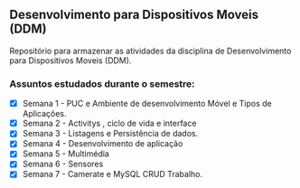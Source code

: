 
## Desenvolvimento para Dispositivos Moveis (DDM)

Repositório para armazenar as atividades da disciplina de Desenvolvimento para Dispositivos Moveis (DDM).

### Assuntos estudados durante o  semestre:

- [x] Semana 1 - PUC e Ambiente de desenvolvimento Móvel e Tipos de Aplicações.
- [x] Semana 2 - Activitys , ciclo de vida e interface
- [x] Semana 3 - Listagens e Persistência de dados.
- [x] Semana 4 - Desenvolvimento de aplicação
- [x] Semana 5 - Multimédia
- [x] Semana 6 - Sensores
- [x] Semana 7 - Camerate e MySQL CRUD Trabalho.
